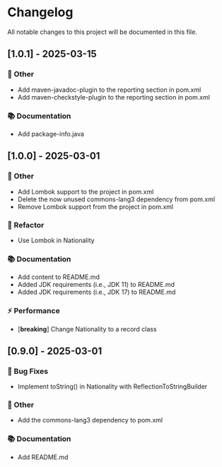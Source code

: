 # Changelog

All notable changes to this project will be documented in this file.

## [1.0.1] - 2025-03-15

### 💼 Other

- Add maven-javadoc-plugin to the reporting section in pom.xml
- Add maven-checkstyle-plugin to the reporting section in pom.xml

### 📚 Documentation

- Add package-info.java

## [1.0.0] - 2025-03-01

### 💼 Other

- Add Lombok support to the project in pom.xml
- Delete the now unused commons-lang3 dependency from pom.xml
- Remove Lombok support from the project in pom.xml

### 🚜 Refactor

- Use Lombok in Nationality

### 📚 Documentation

- Add content to README.md
- Added JDK requirements (i.e., JDK 11) to README.md
- Added JDK requirements (i.e., JDK 17) to README.md

### ⚡ Performance

- [**breaking**] Change Nationality to a record class

## [0.9.0] - 2025-03-01

### 🐛 Bug Fixes

- Implement toString() in Nationality with ReflectionToStringBuilder

### 💼 Other

- Add the commons-lang3 dependency to pom.xml

### 📚 Documentation

- Add README.md

<!-- generated by git-cliff -->

